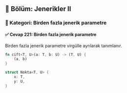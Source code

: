## 📘 Bölüm: Jenerikler II  
### 🔹 Kategori: Birden fazla jenerik parametre  
#### ✅ Cevap 221: Birden fazla jenerik parametre

Birden fazla jenerik parametre virgülle ayrılarak tanımlanır.

```rust
fn cift<T, U>(a: T, b: U) -> (T, U) {
    (a, b)
}

struct Nokta<T, U> {
    x: T,
    y: U,
}
```
